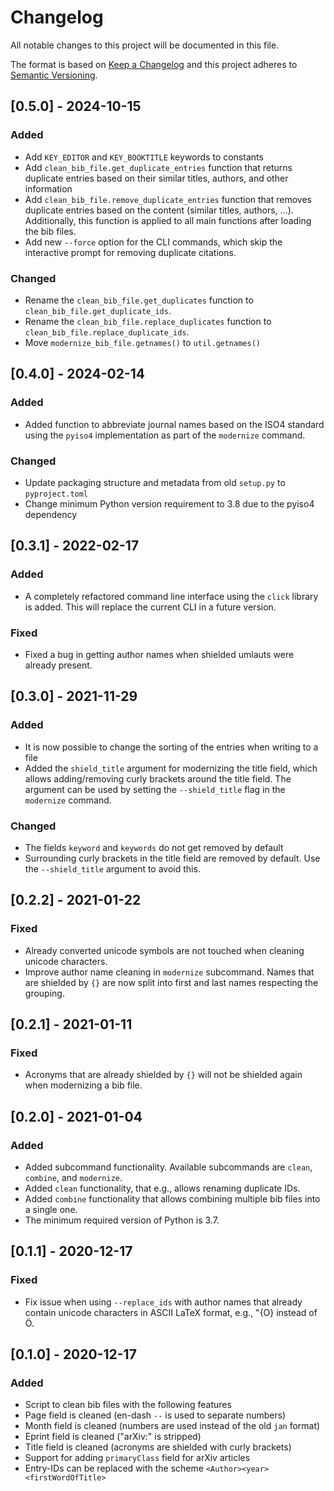 # Changelog
All notable changes to this project will be documented in this file.

The format is based on [Keep a Changelog](http://keepachangelog.com/en/1.0.0/)
and this project adheres to [Semantic Versioning](http://semver.org/spec/v2.0.0.html).

## [0.5.0] - 2024-10-15
### Added
- Add `KEY_EDITOR` and `KEY_BOOKTITLE` keywords to constants
- Add `clean_bib_file.get_duplicate_entries` function that returns duplicate
  entries based on their similar titles, authors, and other information
- Add `clean_bib_file.remove_duplicate_entries` function that removes duplicate
  entries based on the content (similar titles, authors, ...). Additionally,
  this function is applied to all main functions after loading the bib files.
- Add new `--force` option for the CLI commands, which skip the interactive
  prompt for removing duplicate citations.

### Changed
- Rename the `clean_bib_file.get_duplicates` function to
  `clean_bib_file.get_duplicate_ids`.
- Rename the `clean_bib_file.replace_duplicates` function to
  `clean_bib_file.replace_duplicate_ids`.
- Move `modernize_bib_file.getnames()` to `util.getnames()`



## [0.4.0] - 2024-02-14
### Added
- Added function to abbreviate journal names based on the ISO4 standard using
  the `pyiso4` implementation as part of the `modernize` command. 

### Changed
- Update packaging structure and metadata from old `setup.py` to
  `pyproject.toml`
- Change minimum Python version requirement to 3.8 due to the pyiso4 dependency



## [0.3.1] - 2022-02-17
### Added
- A completely refactored command line interface using the `click` library is
  added. This will replace the current CLI in a future version.

### Fixed
- Fixed a bug in getting author names when shielded umlauts were already
  present.



## [0.3.0] - 2021-11-29
### Added
- It is now possible to change the sorting of the entries when writing to a
  file
- Added the `shield_title` argument for modernizing the title field, which
  allows adding/removing curly brackets around the title field.
  The argument can be used by setting the `--shield_title` flag in the
  `modernize` command.

### Changed
- The fields `keyword` and `keywords` do not get removed by default
- Surrounding curly brackets in the title field are removed by default. Use the
  `--shield_title` argument to avoid this.



## [0.2.2] - 2021-01-22
### Fixed
- Already converted unicode symbols are not touched when cleaning unicode 
  characters.
- Improve author name cleaning in `modernize` subcommand. Names that are
  shielded by `{}` are now split into first and last names respecting the
  grouping.



## [0.2.1] - 2021-01-11
### Fixed
- Acronyms that are already shielded by `{}` will not be shielded again when
  modernizing a bib file.



## [0.2.0] - 2021-01-04
### Added
- Added subcommand functionality. Available subcommands are `clean`, `combine`,
  and `modernize`.
- Added `clean` functionality, that e.g., allows renaming duplicate IDs.
- Added `combine` functionality that allows combining multiple bib files into a
  single one.
- The minimum required version of Python is 3.7.



## [0.1.1] - 2020-12-17
### Fixed
- Fix issue when using `--replace_ids` with author names that already contain
  unicode characters in ASCII LaTeX format, e.g., \"{O} instead of Ö.



## [0.1.0] - 2020-12-17
### Added
- Script to clean bib files with the following features
- Page field is cleaned (en-dash `--` is used to separate numbers)
- Month field is cleaned (numbers are used instead of the old `jan` format)
- Eprint field is cleaned ("arXiv:" is stripped)
- Title field is cleaned (acronyms are shielded with curly brackets)
- Support for adding `primaryClass` field for arXiv articles
- Entry-IDs can be replaced with the scheme `<Author><year><firstWordOfTitle>`
